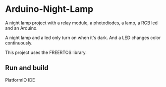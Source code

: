 # Arduino-Night-Lamp
A night lamp project with a relay module, a photodiodes, a lamp, a RGB led and an Arduino.

A night lamp and a led only turn on when it's dark. And a LED changes color continuously.

This project uses the FREERTOS library.

## Run and build
PlatformIO IDE